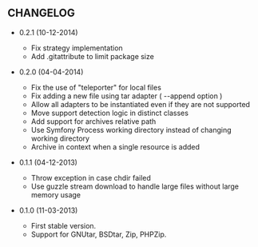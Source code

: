 CHANGELOG
---------

* 0.2.1 (10-12-2014)

  * Fix strategy implementation
  * Add .gitattribute to limit package size

* 0.2.0 (04-04-2014)

  * Fix the use of "teleporter" for local files
  * Fix adding a new file using tar adapter ( --append option )
  * Allow all adapters to be instantiated even if they are not supported
  * Move support detection logic in distinct classes
  * Add support for archives relative path
  * Use Symfony Process working directory instead of changing working directory
  * Archive in context when a single resource is added

* 0.1.1 (04-12-2013)

  * Throw exception in case chdir failed
  * Use guzzle stream download to handle large files without large memory usage

* 0.1.0 (11-03-2013)

  * First stable version.
  * Support for GNUtar, BSDtar, Zip, PHPZip.
